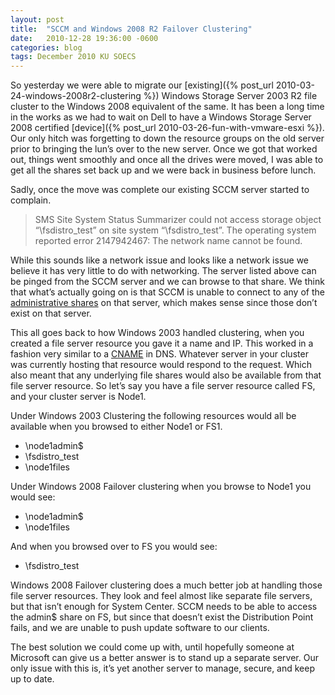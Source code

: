 ```yaml
---
layout: post
title:  "SCCM and Windows 2008 R2 Failover Clustering"
date:   2010-12-28 19:36:00 -0600
categories: blog
tags: December 2010 KU SOECS
---
```

So yesterday we were able to migrate our [existing]({% post_url 2010-03-24-windows-2008r2-clustering %}) Windows Storage Server 2003 R2 file cluster to the Windows 2008 equivalent of the same. It has been a long time in the works as we had to wait on Dell to have a Windows Storage Server 2008 certified [device]({% post_url 2010-03-26-fun-with-vmware-esxi %}). Our only hitch was forgetting to down the resource groups on the old server prior to bringing the lun’s over to the new server. Once we got that worked out, things went smoothly and once all the drives were moved, I was able to get all the shares set back up and we were back in business before lunch.

Sadly, once the move was complete our existing SCCM server started to complain.

> SMS Site System Status Summarizer could not access storage object “\fsdistro_test” on site system “\fsdistro_test”. The operating system reported error 2147942467: The network name cannot be found.

While this sounds like a network issue and looks like a network issue we believe it has very little to do with networking. The server listed above can be pinged from the SCCM server and we can browse to that share. We think that what’s actually going on is that SCCM is unable to connect to any of the [administrative shares](http://en.wikipedia.org/wiki/Administrative_share) on that server, which makes sense since those don’t exist on that server.

This all goes back to how Windows 2003 handled clustering, when you created a file server resource you gave it a name and IP. This worked in a fashion very similar to a [CNAME](http://en.wikipedia.org/wiki/CNAME_record) in DNS. Whatever server in your cluster was currently hosting that resource would respond to the request. Which also meant that any underlying file shares would also be available from that file server resource. So let’s say you have a file server resource called FS, and your cluster server is Node1.

Under Windows 2003 Clustering the following resources would all be available when you browsed to either Node1 or FS1.

* \node1admin$
* \fsdistro_test
* \node1files

Under Windows 2008 Failover clustering when you browse to Node1 you would see:

* \node1admin$
* \node1files

And when you browsed over to FS you would see:

* \fsdistro_test

Windows 2008 Failover clustering does a much better job at handling those file server resources. They look and feel almost like separate file servers, but that isn’t enough for System Center. SCCM needs to be able to access the admin$ share on FS, but since that doesn’t exist the Distribution Point fails, and we are unable to push update software to our clients.

The best solution we could come up with, until hopefully someone at Microsoft can give us a better answer is to stand up a separate server. Our only issue with this is, it’s yet another server to manage, secure, and keep up to date.

